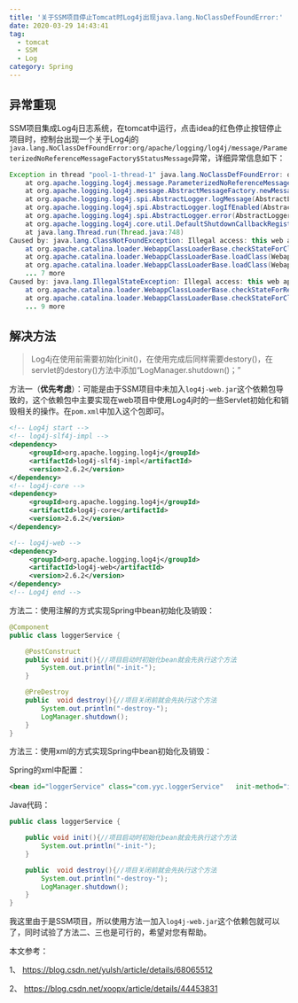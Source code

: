 ```yaml
---
title: '关于SSM项目停止Tomcat时Log4j出现java.lang.NoClassDefFoundError:'
date: 2020-03-29 14:43:41
tag:
  - tomcat
  - SSM
  - Log
category: Spring
---
```


## 异常重现

SSM项目集成Log4j日志系统，在tomcat中运行，点击idea的红色停止按钮停止项目时，控制台出现一个关于Log4j的`java.lang.NoClassDefFoundError:org/apache/logging/log4j/message/ParameterizedNoReferenceMessageFactory$StatusMessage`异常，详细异常信息如下：

<!--more-->

```java
Exception in thread "pool-1-thread-1" java.lang.NoClassDefFoundError: org/apache/logging/log4j/message/ParameterizedNoReferenceMessageFactory$StatusMessage
	at org.apache.logging.log4j.message.ParameterizedNoReferenceMessageFactory.newMessage(ParameterizedNoReferenceMessageFactory.java:105)
	at org.apache.logging.log4j.message.AbstractMessageFactory.newMessage(AbstractMessageFactory.java:75)
	at org.apache.logging.log4j.spi.AbstractLogger.logMessage(AbstractLogger.java:2010)
	at org.apache.logging.log4j.spi.AbstractLogger.logIfEnabled(AbstractLogger.java:1884)
	at org.apache.logging.log4j.spi.AbstractLogger.error(AbstractLogger.java:793)
	at org.apache.logging.log4j.core.util.DefaultShutdownCallbackRegistry.run(DefaultShutdownCallbackRegistry.java:74)
	at java.lang.Thread.run(Thread.java:748)
Caused by: java.lang.ClassNotFoundException: Illegal access: this web application instance has been stopped already. Could not load [org.apache.logging.log4j.message.ParameterizedNoReferenceMessageFactory$StatusMessage]. The following stack trace is thrown for debugging purposes as well as to attempt to terminate the thread which caused the illegal access.
	at org.apache.catalina.loader.WebappClassLoaderBase.checkStateForClassLoading(WebappClassLoaderBase.java:1343)
	at org.apache.catalina.loader.WebappClassLoaderBase.loadClass(WebappClassLoaderBase.java:1206)
	at org.apache.catalina.loader.WebappClassLoaderBase.loadClass(WebappClassLoaderBase.java:1167)
	... 7 more
Caused by: java.lang.IllegalStateException: Illegal access: this web application instance has been stopped already. Could not load [org.apache.logging.log4j.message.ParameterizedNoReferenceMessageFactory$StatusMessage]. The following stack trace is thrown for debugging purposes as well as to attempt to terminate the thread which caused the illegal access.
	at org.apache.catalina.loader.WebappClassLoaderBase.checkStateForResourceLoading(WebappClassLoaderBase.java:1353)
	at org.apache.catalina.loader.WebappClassLoaderBase.checkStateForClassLoading(WebappClassLoaderBase.java:1341)
	... 9 more
```

## 解决方法

> Log4j在使用前需要初始化init()，在使用完成后同样需要destory()，在servlet的destory()方法中添加“LogManager.shutdown()；”

方法一（**优先考虑**）：可能是由于SSM项目中未加入`log4j-web.jar`这个依赖包导致的，这个依赖包中主要实现在web项目中使用Log4j时的一些Servlet初始化和销毁相关的操作。在`pom.xml`中加入这个包即可。

```xml
<!-- Log4j start -->
<!-- log4j-slf4j-impl -->
<dependency>
     <groupId>org.apache.logging.log4j</groupId>
     <artifactId>log4j-slf4j-impl</artifactId>
     <version>2.6.2</version>
</dependency>
<!-- log4j-core -->
<dependency>
     <groupId>org.apache.logging.log4j</groupId>
     <artifactId>log4j-core</artifactId>
     <version>2.6.2</version>
</dependency>

<!-- log4j-web -->
<dependency>
     <groupId>org.apache.logging.log4j</groupId>
     <artifactId>log4j-web</artifactId>
     <version>2.6.2</version>
</dependency>
<!-- Log4j end -->
```

方法二：使用注解的方式实现Spring中bean初始化及销毁：

```java
@Component
public class loggerService {

    @PostConstruct
    public void init(){//项目启动时初始化bean就会先执行这个方法
        System.out.println("-init-");
    }

    @PreDestroy
    public  void destroy(){//项目关闭前就会先执行这个方法
        System.out.println("-destroy-");
        LogManager.shutdown();
    }
}
```

方法三：使用xml的方式实现Spring中bean初始化及销毁：

Spring的xml中配置：

```xml
<bean id="loggerService" class="com.yyc.loggerService"   init-method="init" destroy-method="destroy" />
```

Java代码：

```java
public class loggerService {

    public void init(){//项目启动时初始化bean就会先执行这个方法
        System.out.println("-init-");
    }

    public  void destroy(){//项目关闭前就会先执行这个方法
        System.out.println("-destroy-");
        LogManager.shutdown();
    }
}
```

我这里由于是SSM项目，所以使用方法一加入`log4j-web.jar`这个依赖包就可以了，同时试验了方法二、三也是可行的，希望对您有帮助。

本文参考：

1、 https://blog.csdn.net/yulsh/article/details/68065512 

2、 https://blog.csdn.net/xoopx/article/details/44453831 